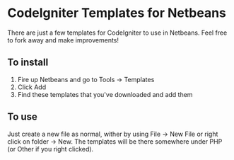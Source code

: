 # CodeIgniter Templates for Netbeans
There are just a few templates for CodeIgniter to use in Netbeans. Feel free to fork away and make improvements!

## To install
1. Fire up Netbeans and go to Tools -> Templates
2. Click Add
3. Find these templates that you've downloaded and add them

## To use
Just create a new file as normal, wither by using File -> New File or right click on folder -> New. The templates will be there somewhere under PHP (or Other if you right clicked).
